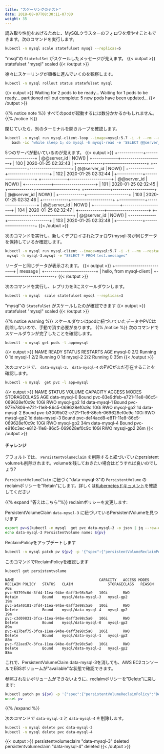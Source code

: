 ```yaml
---
title: "スケーリングのテスト"
date: 2018-08-07T08:30:11-07:00
weight: 35
---
```

<!--
More followers can be added to the MySQL Cluster to increase read capacity. This can be done by following command.
-->
読み取り性能をあげるために、MySQLクラスターのフォロワを増やすこともできます。次のコマンドを実行します。
```sh
kubectl -n mysql scale statefulset mysql --replicas=5
```

<!--
You can see the message that `StatefulSet` "mysql" scaled.
-->
"msql"の `StatefulSet` がスケールしたメッセージが見えます。
{{< output >}}
statefulset "mysql" scaled
{{< /output >}}

<!--
Watch the progress of ordered and graceful scaling.
-->
徐々にスケーリングが順番に進んでいくのを観察します。
```sh
kubectl -n mysql rollout status statefulset mysql
```
{{< output >}}
Waiting for 2 pods to be ready...
Waiting for 1 pods to be ready...
partitioned roll out complete: 5 new pods have been updated...
{{< /output >}}

<!--
{{% notice note %}}
It may take few minutes to launch all the pods.
{{% /notice %}}
-->
{{% notice note %}}
すべてのpodが起動するには数分かかるかもしれません。
{{% /notice %}}

<!--
Open another terminal to check loop if you closed it.
-->
閉じていたら、別のターミナルを開きループを確認します。
```sh
kubectl -n mysql run mysql-client-loop --image=mysql:5.7 -i -t --rm --restart=Never --\
   bash -ic "while sleep 1; do mysql -h mysql-read -e 'SELECT @@server_id,NOW()'; done"
```

<!--
You will see 5 servers are running.
-->
5つのサーバが動いているのが見えます。
{{< output >}}
+-------------+---------------------+
| @@server_id | NOW()               |
+-------------+---------------------+
|         100 | 2020-01-25 02:32:43 |
+-------------+---------------------+
+-------------+---------------------+
| @@server_id | NOW()               |
+-------------+---------------------+
|         102 | 2020-01-25 02:32:44 |
+-------------+---------------------+
+-------------+---------------------+
| @@server_id | NOW()               |
+-------------+---------------------+
|         101 | 2020-01-25 02:32:45 |
+-------------+---------------------+
+-------------+---------------------+
| @@server_id | NOW()               |
+-------------+---------------------+
|         103 | 2020-01-25 02:32:46 |
+-------------+---------------------+
+-------------+---------------------+
| @@server_id | NOW()               |
+-------------+---------------------+
|         104 | 2020-01-25 02:32:47 |
+-------------+---------------------+
+-------------+---------------------+
| @@server_id | NOW()               |
+-------------+---------------------+
|         103 | 2020-01-25 02:32:48 |
+-------------+---------------------+
{{< /output >}}

<!--
Verify if the newly deployed follower (mysql-3) have the same data set by following command.
-->
次のコマンドを実行し、新しくデプロイされたフォロワ(mysql-3)が同じデータを保持しているか確認します。
```sh
kubectl -n mysql run mysql-client --image=mysql:5.7 -i -t --rm --restart=Never --\
 mysql -h mysql-3.mysql -e "SELECT * FROM test.messages"
```

<!--
It will show the same data that leader has.
-->
リーダーと同じデータが表示されます。
{{< output >}}
+--------------------------+
| message                  |
+--------------------------+
| hello, from mysql-client |
+--------------------------+
{{< /output >}}

<!--
Scale down replicas to 3 by following command.
-->
次のコマンドを実行し、レプリカを3にスケールダウンします。
```sh
kubectl -n mysql  scale statefulset mysql --replicas=3
```

<!--
You can see StatefulSet "mysql" scaled
-->
"mysql"の `StatefulSet` がスケールしたのが確認できます
{{< output >}}
statefulset "mysql" scaled
{{< /output >}}

<!--
{{% notice warning %}}
Note that scale in doesn't delete the data or PVCs attached to the pods. You have to delete them manually.
{{% /notice %}}
Check scale in is completed by following command.
-->
{{% notice warning %}}
スケールダウンはpodに紐づいていたデータやPVCは削除しないので、手動で消す必要があります。
{{% /notice %}}
次のコマンドでスケールダウンが完了したことを確認します。
```sh
kubectl -n mysql get pods -l app=mysql
```
{{< output >}}
NAME      READY     STATUS    RESTARTS   AGE
mysql-0   2/2       Running   0          1d
mysql-1   2/2       Running   0          1d
mysql-2   2/2       Running   0          35m
{{< /output >}}

<!--
Check `data-mysql-3`, `data-mysql-4` PVCs still exist by following command.
-->
次のコマンドで、 `data-mysql-3`、 `data-mysql-4` のPVCがまだ存在することを確認します。
```sh
kubectl -n mysql  get pvc -l app=mysql
```
{{< output >}}
NAME           STATUS    VOLUME                                     CAPACITY   ACCESS MODES   STORAGECLASS   AGE
data-mysql-0   Bound     pvc-83e9dfeb-e721-11e8-86c5-069628ef0c9c   10Gi       RWO            mysql-gp2            1d
data-mysql-1   Bound     pvc-977e7806-e721-11e8-86c5-069628ef0c9c   10Gi       RWO            mysql-gp2            1d
data-mysql-2   Bound     pvc-b3009b02-e721-11e8-86c5-069628ef0c9c   10Gi       RWO            mysql-gp2            1d
data-mysql-3   Bound     pvc-de14acd8-e811-11e8-86c5-069628ef0c9c   10Gi       RWO            mysql-gp2            34m
data-mysql-4   Bound     pvc-e916c3ec-e812-11e8-86c5-069628ef0c9c   10Gi       RWO            mysql-gp2            26m
{{< /output >}}


<!--
#### Challenge
By default, deleting a `PersistentVolumeClaim` will delete its associated persistent volume. What if you wanted to keep the volume?
-->
#### チャレンジ
デフォルトでは、 `PersistentVolumeClaim` を削除すると紐づいていたpersistent volumeも削除されます。volumeを残しておきたい場合はどうすれば良いのでしょう?

<!--
Change the reclaim policy of the `PersistentVolume` associated with `PersistentVolumeClaim` called "data-mysql-3" to "Retain". Please see [Kubernetes documentation](https://kubernetes.io/docs/tasks/administer-cluster/change-pv-reclaim-policy/) for help
-->
`PersistentVolumeClaim` に紐づく"data-mysql-3"の `PersistentVolume` のreclaimポリシーを"Retain"にします。詳しくは[Kubernetesドキュメント](https://kubernetes.io/docs/tasks/administer-cluster/change-pv-reclaim-policy/)を確認してください

<!--
{{% expand "Expand here to see the solution"%}}
Change the reclaim policy:

Find the PersistentVolume attached to the PersistentVolumeClaim `data-mysql-3`
```sh
export pv=$(kubectl -n mysql  get pvc data-mysql-3 -o json | jq --raw-output '.spec.volumeName')
echo data-mysql-3 PersistentVolume name: ${pv}
```

Now update the ReclaimPolicy
```sh
kubectl -n mysql patch pv ${pv} -p '{"spec":{"persistentVolumeReclaimPolicy":"Retain"}}'
```

Verify the ReclaimPolicy with this command.
```sh
kubectl get persistentvolume
```
```text
NAME                                       CAPACITY   ACCESS MODES   RECLAIM POLICY   STATUS   CLAIM                STORAGECLASS   REASON   AGE
pvc-93799c6d-3fd4-11ea-94be-0aff3e98c5a0   10Gi       RWO            Retain           Bound    mysql/data-mysql-3   mysql-gp2               19m
pvc-a4a40181-3fd4-11ea-94be-0aff3e98c5a0   10Gi       RWO            Delete           Bound    mysql/data-mysql-4   mysql-gp2               19m
pvc-c3d09831-3fca-11ea-94be-0aff3e98c5a0   10Gi       RWO            Delete           Bound    mysql/data-mysql-0   mysql-gp2               89m
pvc-e17bef75-3fca-11ea-94be-0aff3e98c5a0   10Gi       RWO            Delete           Bound    mysql/data-mysql-1   mysql-gp2               88m
pvc-f22aed7c-3fca-11ea-94be-0aff3e98c5a0   10Gi       RWO            Delete           Bound    mysql/data-mysql-2   mysql-gp2               88m
```


Now, if you delete the PersistentVolumeClaim data-mysql-3, you can still see the EBS volume in your AWS EC2 console, with its state as "available".

Let's change the reclaim policy back to "Delete" to avoid orphaned volumes:
```sh
kubectl patch pv ${pv} -p '{"spec":{"persistentVolumeReclaimPolicy":"Delete"}}'
unset pv
```
{{% /expand %}}
-->
{{% expand "答えはこちら"%}}
reclaimポリシーを変更します:

PersistentVolumeClaim `data-mysql-3` に紐づいているPersistentVolumeを見つけます
```sh
export pv=$(kubectl -n mysql  get pvc data-mysql-3 -o json | jq --raw-output '.spec.volumeName')
echo data-mysql-3 PersistentVolume name: ${pv}
```

ReclaimPolicyをアップデートします
```sh
kubectl -n mysql patch pv ${pv} -p '{"spec":{"persistentVolumeReclaimPolicy":"Retain"}}'
```

このコマンドでReclaimPolicyを確認します
```sh
kubectl get persistentvolume
```
```text
NAME                                       CAPACITY   ACCESS MODES   RECLAIM POLICY   STATUS   CLAIM                STORAGECLASS   REASON   AGE
pvc-93799c6d-3fd4-11ea-94be-0aff3e98c5a0   10Gi       RWO            Retain           Bound    mysql/data-mysql-3   mysql-gp2               19m
pvc-a4a40181-3fd4-11ea-94be-0aff3e98c5a0   10Gi       RWO            Delete           Bound    mysql/data-mysql-4   mysql-gp2               19m
pvc-c3d09831-3fca-11ea-94be-0aff3e98c5a0   10Gi       RWO            Delete           Bound    mysql/data-mysql-0   mysql-gp2               89m
pvc-e17bef75-3fca-11ea-94be-0aff3e98c5a0   10Gi       RWO            Delete           Bound    mysql/data-mysql-1   mysql-gp2               88m
pvc-f22aed7c-3fca-11ea-94be-0aff3e98c5a0   10Gi       RWO            Delete           Bound    mysql/data-mysql-2   mysql-gp2               88m
```


これで、PersistentVolumeClaim data-mysql-3を消しても、AWS EC2コンソールでEBSボリュームが"available"な状態で確認できます。

参照されないボリュームができないように、reclaimポリシーを"Delete"に戻します:
```sh
kubectl patch pv ${pv} -p '{"spec":{"persistentVolumeReclaimPolicy":"Delete"}}'
unset pv
```
{{% /expand %}}

<!--
Delete `data-mysql-3` and `data-mysql-4` with following commands.
-->
次のコマンドで `data-mysql-3` と `data-mysql-4` を削除します。
```sh
kubectl -n mysql delete pvc data-mysql-3
kubectl -n mysql delete pvc data-mysql-4
```
{{< output >}}
persistentvolumeclaim "data-mysql-3" deleted
persistentvolumeclaim "data-mysql-4" deleted
{{< /output >}}
